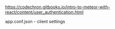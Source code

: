https://codechron.gitbooks.io/intro-to-meteor-with-react/content/user_authentication.html

app.conf.json - client settings